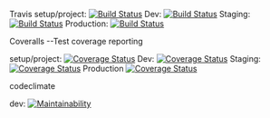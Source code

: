 Travis setup/project: [![Build Status](https://travis-ci.com/Nnadozie/paw.svg?branch=setup/project)](https://travis-ci.com/Nnadozie/paw)
Dev: [![Build Status](https://travis-ci.com/Nnadozie/paw.svg?branch=dev)](https://travis-ci.com/Nnadozie/paw)
Staging: [![Build Status](https://travis-ci.com/Nnadozie/paw.svg?branch=staging)](https://travis-ci.com/Nnadozie/paw)
Production: [![Build Status](https://travis-ci.com/Nnadozie/paw.svg?branch=master)](https://travis-ci.com/Nnadozie/paw)

Coveralls --Test coverage reporting

setup/project: [![Coverage Status](https://coveralls.io/repos/github/Nnadozie/paw/badge.svg?branch=setup/project)](https://coveralls.io/github/Nnadozie/paw?branch=setup/project)
Dev: [![Coverage Status](https://coveralls.io/repos/github/Nnadozie/paw/badge.svg?branch=dev)](https://coveralls.io/github/Nnadozie/paw?branch=dev)
Staging: [![Coverage Status](https://coveralls.io/repos/github/Nnadozie/paw/badge.svg?branch=staging)](https://coveralls.io/github/Nnadozie/paw?branch=staging)
Production [![Coverage Status](https://coveralls.io/repos/github/Nnadozie/paw/badge.svg?branch=master)](https://coveralls.io/github/Nnadozie/paw?branch=master)

codeclimate 

dev: [![Maintainability](https://api.codeclimate.com/v1/badges/c5d3506b2e15785bb622/maintainability)](https://codeclimate.com/github/Nnadozie/paw/maintainability)
